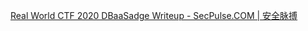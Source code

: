 [Real World CTF 2020 DBaaSadge Writeup - SecPulse.COM | 安全脉搏](https://www.secpulse.com/archives/151550.html)


